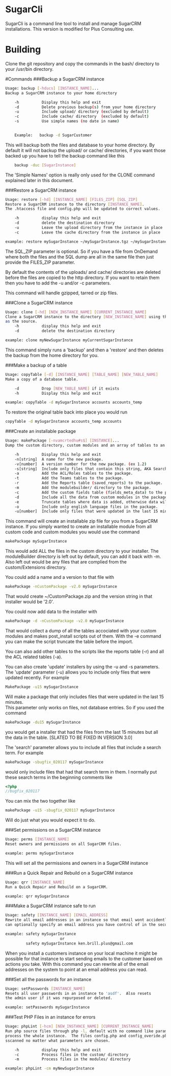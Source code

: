 # SugarCli
SugarCli is a command line tool to install and manage SugarCRM installations.  This version is modified for Plus Consulting use.

# Building
Clone the git repository and copy the commands in the bash/ directory to your /usr/bin directory.

#Commands
###Backup a SugarCRM instance

```bash
Usage: backup [-hducs] [INSTANCE_NAME]...
Backup a SugarCRM instance to your home directory

    -h          Display this help and exit
    -d          Delete previous backup(s) from your home directory
    -u          Include upload/ directory (excluded by default)
    -c          Include cache/ directory  (excluded by default)
    -s          Use simple names (no date in name)

    
    Example:   backup -d SugarCustomer
```
This will backup both the files and database to your home directory.  By default
it will not backup the upload/ or cache/ directories, if you want those backed up you
have to tell the backup command like this

```bash
    backup -duc [SugarInstance]
```

The 'Simple Names' option is really only used for the CLONE command explained later 
in this document.

###Restore a SugarCRM instance

```bash
Usage: restore [-hd] [INSTANCE_NAME] [FILES_ZIP] [SQL_ZIP]
Restore a SugarCRM instance to the directory [INSTANCE_NAME].  
The .htaccess file and config.php will be updated to correct values.

    -h          display this help and exit
    -d          delete the destination directory
    -u          Leave the upload directory from the instance in place
    -c          Leave the cache directory from the instance in place

example: restore mySugarInstance ~/mySugarInstance.tgz ~/mySugarInstance.sql.gz
```

The SQL_ZIP parameter is optional.  So if you have a file from OnDemand where both
the files and the SQL dump are all in the same file then just provide the 
FILES_ZIP parameter.

By default the contents of the uploads/ and cache/ directories are deleted before
the files are copied to the http directory.  If you want to retain them then you have 
to add the -u and/or -c parameters.

This command will handle gzipped, tarred or zip files.

###Clone a SugarCRM instance
```bash
Usage: clone [-hd] [NEW_INSTANCE_NAME] [CURRENT_INSTANCE_NAME]
Clone a SugarCRM instance to the directory [NEW_INSTANCE_NAME] using the [CURRENT_INSTANCE_NAME]
as the source.
    -h          display this help and exit
    -d          delete the destination directory

example: clone myNewSugarInstance myCurrentSugarInstance
```

This command simply runs a 'backup' and then a 'restore' and then deletes the 
backup from the home directory for you.

###Make a backup of a table
```bash
Usage: copyTable [-d] [INSTANCE_NAME] [TABLE_NAME] [NEW_TABLE_NAME]
Make a copy of a database table.

    -d          Drop [NEW_TABLE_NAME] if it exists
    -h          Display this help and exit

example: copyTable -d mySugarInstance accounts accounts_temp
```

To restore the original table back into place you would run

```bash
copyTable -d mySugarInstance accounts_temp accounts
```

###Create an installable package
```bash
Usage: makePackage [-nvamcrtedhu#s$] [INSTANCE]...
Dump the custom directory, custom modules and an array of tables to an installable package

    -h          Display this help and exit
    -n[string]  A name for the new package.
    -v[number]  A version number for the new package. (ex 1.2)
    -s[string]  Include only files that contain this string, AKA Search.
    -a          Add the ACL/Roles tables to the package.
    -t          Add the Teams tables to the package.
    -r          Add the Reports table (saved_reports) to the package.
    -m          Add the modulebuilder/ directory to the package.
    -c          Add the custom fields table (fields_meta_data) to the package.
    -d          Include all the data from custom modules in the package.
    -e          Truncate tables where data is added, otherwise data will be updated
    -o          Include only english language files in the package.
    -u[number]  Include only files that were updated in the last 15 minutes.
```
This command will create an installable zip file for you from a SugarCRM instance.  If you 
simply wanted to create an installable module from all custom code and custom modules 
you would use the command
```bash
makePackage mySugarInstance
```
This would add ALL the files in the custom directory to your installer.  The moduleBuilder
directory is left out by default, you can add it back with -m. Also left out would
be any files that are complied from the custom/Extensions directory.

You could add a name and a version to that file with
```bash
makePackage -nCustomPackage -v2.0 mySugarInstance
```
That would create ~/CustomPackage.zip and the version string in that installer
would be '2.0'.

You could now add data to the installer with
```bash
makePackage -d -nCustomPackage -v2.0 mySugarInstance
```
That would collect a dump of all the tables accociated with your custom modules
and makes post_install scripts out of them.  With the -e command you can make the script
truncate the table before the import.

You can also add other tables to the scripts like the reports table (-r) and all the ACL
related tables (-a).

You can also create 'update' installers by using the -u and -s parameters.  The 'update'
parameter (-u) allows you to include only files that were updated recently.  For example

```bash
MakePackage -u15 mySugarInstance
```

Will make a package that only includes files that were updated in the last 15 minutes.  
This parameter only works on files, not database entries. So if you used the command

```bash
makePackage -du15 mySugarInstance
```

you would get a installer that had the files from the last 15 minutes but all the 
data in the table. [SLATED TO BE FIXED IN VERSION 3.0]

The 'search' parameter allows you to include all files that include a search term.  For
example

```bash
makePackage -sbugfix_020117 mySugarInstance
```

would only include files that had that search term in them.  I normally put these search
terms in the beginning comments like

```php
<?php
//bugfix_020117
```
You can mix the two together like

```bash
makePackage -u15 -sbugfix_020117 mySugarInstance
```

Will do just what you would expect it to do.

###Set permissions on a SugarCRM instance
```bash
Usage: perms [INSTANCE_NAME]
Reset owners and permissions on all SugarCRM files.

example: perms mySugarInstance
```

This will set all the permissions and owners in a SugarCRM instance

###Run a Quick Repair and Rebuild on a SugarCRM instance
```bash
Usage: qrr [INSTANCE_NAME]
Run a Quick Repair and Rebuild on a SugarCRM.

example: qrr mySugarInstance
```

###Make a SugarCRM instance safe to run
```bash
Usage: safety [INSTANCE_NAME] [EMAIL_ADDRESS]
Rewrite all email addresses in an instance so that email wont accidently go out while testing.  You
can optionally specify an email address you have control of in the second param.

example: safety mySugarInstance
                        or
         safety mySugarInstance ken.brill.plus@gmail.com
```
When you install a customers instance on your local machine it might be possible for that instance
to start sending emails to the customer based on actions you take.  With this command you can rewrite
all of the email addresses on the system to point at an email address you can read. 

###Set all the passwords for an instance
```bash
Usage: setPasswords [INSTANCE_NAME]
Resets all user passwords in an instance to 'asdf'.  Also resets
the admin user if it was repurposed or deleted.

example: setPasswords mySugarInstance
```

###Test PHP Files in an instance for errors
```bash
Usage: phpLint [-hcm] [NEW_INSTANCE_NAME] [CURRENT_INSTANCE_NAME]
Run php source files through php -l, default with no command like parameters is to
process the whole instance.  The files config.php and config_overide.php will be
sscanned no matter what parameters are chosen.

    -h          display this help and exit
    -c          Process files in the custom/ directory
    -m          Process files in the modules/ directory

example: phpLint -cm myNewSugarInstance
```